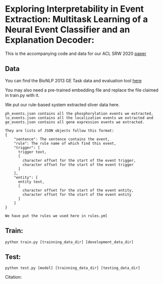# Exploring Interpretability in Event Extraction: Multitask Learning of a Neural Event Classifier and an Explanation Decoder: 

This is the accompanying code and data for our ACL SRW 2020 [paper]() 


## Data

You can find the BioNLP 2013 GE Task data and evaluation tool [here](http://bionlp.dbcls.jp/projects/bionlp-st-ge-2013/wiki)

You may also need a pre-trained embedding file and replace the file claimed in train.py with it.

We put our rule-based system extracted sliver data here.
```
ph_events.json contains all the phosphorylation events we extracted, lo_events.json contains all the localization events we extracted and ge_events.json contains all gene expression events we extracted.

They are lists of JSON objects follow this format:
{
    "sentence": The sentence contains the event,
    "rule": The rule name of which find this event,
    "trigger": [
      trigger text,
      [
        character offset for the start of the event trigger,
        character offset for the start of the event trigger
      ]
    ],
    "entity": [
      entity text,
      [
        character offset for the start of the event entity,
        character offset for the start of the event entity
      ]
    ]
}

We have put the rules we used here in rules.yml
```

## Train:

`python train.py [trainning_data_dir] [development_data_dir] `

## Test:

`python test.py [model] [trainning_data_dir] [testing_data_dir]`

Citation:
```

```
